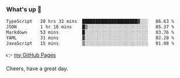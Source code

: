 ### What's up 👋

<!--START_SECTION:waka-->

```txt
TypeScript   20 hrs 32 mins  █████████████████████▓░░░   86.63 %
JSON         1 hr 16 mins    █▒░░░░░░░░░░░░░░░░░░░░░░░   05.37 %
Markdown     53 mins         █░░░░░░░░░░░░░░░░░░░░░░░░   03.76 %
YAML         31 mins         ▓░░░░░░░░░░░░░░░░░░░░░░░░   02.20 %
JavaScript   15 mins         ▒░░░░░░░░░░░░░░░░░░░░░░░░   01.08 %
```

<!--END_SECTION:waka-->

👉 [my GitHub Pages](https://ykzhukian.github.io)

Cheers, have a great day.

